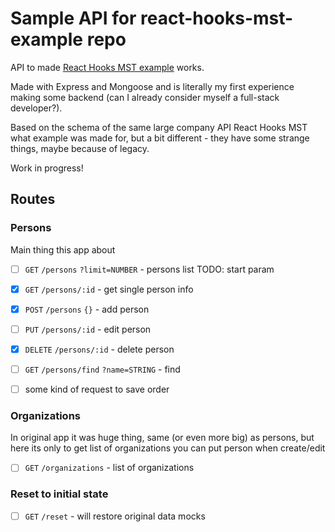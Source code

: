 # Sample API for react-hooks-mst-example repo

API to made [React Hooks MST example](https://github.com/random1911/react-hooks-mst-example) works.

Made with Express and Mongoose and is literally my first experience making some backend (can I already consider myself a full-stack developer?).

Based on the schema of the same large company API React Hooks MST what example was made for, but a bit different - they have some strange things, maybe because of legacy.

Work in progress!

## Routes

### Persons

Main thing this app about

- [ ] `GET` `/persons` `?limit=NUMBER` - persons list
TODO: start param

- [x] `GET` `/persons/:id` - get single person info

- [x] `POST` `/persons` `{}` - add person

- [ ] `PUT` `/persons/:id` - edit person

- [x] `DELETE` `/persons/:id` - delete person

- [ ] `GET` `/persons/find` `?name=STRING` - find

- [ ] some kind of request to save order

### Organizations

In original app it was huge thing, same (or even more big) as persons, but here its only to get list of organizations you can put person when create/edit

- [ ] `GET` `/organizations` - list of organizations

### Reset to initial state

- [ ] `GET` `/reset` - will restore original data mocks
